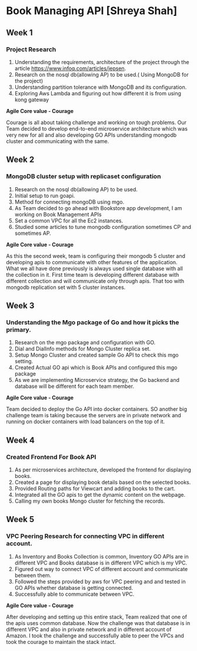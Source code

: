 # Book Managing API [Shreya Shah]

## Week 1

### Project Research
1. Understanding the requirements, architecture of the project through the article  https://www.infoq.com/articles/jepsen. 
2. Research on the nosql db(allowing AP) to be used.( Using MongoDB for the project) 
3. Understanding partition tolerance with MongoDB and its configuration. 
4. Exploring Aws Lambda and figuring out how different it is from using kong gateway

**Agile Core value - Courage**

Courage is all about taking challenge and working on tough problems. Our Team decided to develop end-to-end microservice architecture which was very new for all and also developing GO APIs understanding mongodb cluster and communicating with the same.

## Week 2

### MongoDB cluster setup with replicaset configuration
1. Research on the nosql db(allowing AP) to be used.
2. Initial setup to run goapi.
3. Method for connecting mongoDB using mgo. 
4. As Team decided to go ahead with Bookstore app development, I am working on Book Management APIs
5. Set a common VPC for all the Ec2 instances.
6. Studied some articles to tune mongodb configuration sometimes CP and sometimes AP. 

**Agile Core value - Courage**

As this the second week, team is configuring their mongodb 5 cluster and developing apis to communicate with other features of the application. What we all have done previously is always used single database with all the collection in it. First time team is developing different database with different collection and will communicate only through apis. That too with mongodb replication set with 5 cluster instances.

## Week 3

### Understanding the Mgo package of Go and how it picks the primary.
1. Research on the mgo package and configuration with GO.
2. Dial and DialInfo methods for Mongo Cluster replica set.
3. Setup Mongo Cluster and created sample Go API to check this mgo setting.
4. Created Actual GO api which is Book APIs and configured this mgo package
5. As we are implementing Microservice strategy, the Go backend and database will be different for each team member.

**Agile Core value - Courage**

Team decided to deploy the Go API into docker containers. SO another big challenge team is taking because the servers are in private network and running on docker containers with load balancers on the top of it.

## Week 4

### Created Frontend For Book API
1. As per microservices architecture, developed the frontend for displaying books.
2. Created a page for displaying book details based on the selected books.
3. Provided Routing paths for Viewcart and adding books to the cart.
3. Integrated all the GO apis to get the dynamic content on the webpage.
4. Calling my own books Mongo cluster for fetching the records.

## Week 5

### VPC Peering Research for connecting VPC in different account.
1. As Inventory and Books Collection is common, Inventory GO APIs are in different VPC and Books database is in different VPC which is my VPC.
2. Figured out way to connect VPC of different account and communicate between them.
3. Followed the steps provided by aws for VPC peering and and tested in GO APIs whether database is getting connected.
4. Successfully able to communicate between VPC.

**Agile Core value - Courage**

After developing and setting up this entire stack, Team realized that one of the apis uses common database. Now the challenge was that database is in different VPC and also in private network and in different account of Amazon. I took the challenge and successfully able to peer the VPCs and took the courage to maintain the stack intact.
